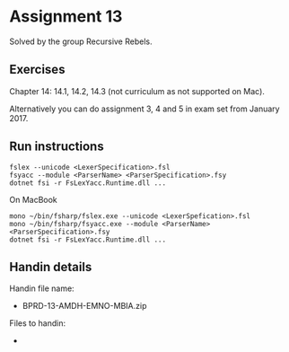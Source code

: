 # Assignment 13

Solved by the group Recursive Rebels.

## Exercises

Chapter 14: 14.1, 14.2, 14.3 (not curriculum as not supported on Mac).

Alternatively you can do assignment 3, 4 and 5 in exam set from January 2017. 

## Run instructions

```{}
fslex --unicode <LexerSpecification>.fsl
fsyacc --module <ParserName> <ParserSpecification>.fsy
dotnet fsi -r FsLexYacc.Runtime.dll ...
```

On MacBook

```{}
mono ~/bin/fsharp/fslex.exe --unicode <LexerSpefication>.fsl
mono ~/bin/fsharp/fsyacc.exe --module <ParserName> <ParserSpecification>.fsy
dotnet fsi -r FsLexYacc.Runtime.dll ...
```

## Handin details

Handin file name:

- BPRD-13-AMDH-EMNO-MBIA.zip

Files to handin:

- 

